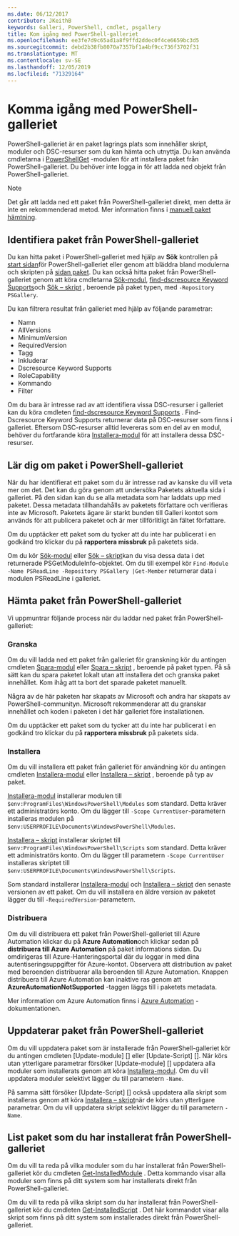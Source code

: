 ```yaml
---
ms.date: 06/12/2017
contributor: JKeithB
keywords: Galleri, PowerShell, cmdlet, psgallery
title: Kom igång med PowerShell-galleriet
ms.openlocfilehash: ee3fe7d9c65ad1a8f9ffd2ddec0f4ce6659bc3d5
ms.sourcegitcommit: debd2b38fb8070a7357bf1a4bf9cc736f3702f31
ms.translationtype: MT
ms.contentlocale: sv-SE
ms.lasthandoff: 12/05/2019
ms.locfileid: "71329164"
---
```

# <a name="getting-started-with-the-powershell-gallery"></a>Komma igång med PowerShell-galleriet

PowerShell-galleriet är en paket lagrings plats som innehåller skript, moduler och DSC-resurser som du kan hämta och utnyttja. Du kan använda cmdletarna i [PowerShellGet](/powershell/module/powershellget) -modulen för att installera paket från PowerShell-galleriet. Du behöver inte logga in för att ladda ned objekt från PowerShell-galleriet.

> [!NOTE]
> Det går att ladda ned ett paket från PowerShell-galleriet direkt, men detta är inte en rekommenderad metod. Mer information finns i [manuell paket hämtning](how-to/working-with-packages/manual-download.md).

## <a name="discovering-packages-from-the-powershell-gallery"></a>Identifiera paket från PowerShell-galleriet

Du kan hitta paket i PowerShell-galleriet med hjälp av **Sök** kontrollen på [start sidan](https://www.powershellgallery.com)för PowerShell-galleriet eller genom att bläddra bland modulerna och skripten på [sidan paket](https://www.powershellgallery.com/packages). Du kan också hitta paket från PowerShell-galleriet genom att köra cmdletarna [Sök-modul][], [find-dscresource Keyword Supports]och [Sök – skript][] , beroende på paket typen, med `-Repository PSGallery`.

Du kan filtrera resultat från galleriet med hjälp av följande parametrar:

- Namn
- AllVersions
- MinimumVersion
- RequiredVersion
- Tagg
- Inkluderar
- Dscresource Keyword Supports
- RoleCapability
- Kommando
- Filter

Om du bara är intresse rad av att identifiera vissa DSC-resurser i galleriet kan du köra cmdleten [find-dscresource Keyword Supports][] . Find-Dscresource Keyword Supports returnerar data på DSC-resurser som finns i galleriet. Eftersom DSC-resurser alltid levereras som en del av en modul, behöver du fortfarande köra [Installera-modul][] för att installera dessa DSC-resurser.

## <a name="learning-about-packages-in-the-powershell-gallery"></a>Lär dig om paket i PowerShell-galleriet

När du har identifierat ett paket som du är intresse rad av kanske du vill veta mer om det. Det kan du göra genom att undersöka Paketets aktuella sida i galleriet. På den sidan kan du se alla metadata som har laddats upp med paketet. Dessa metadata tillhandahålls av paketets författare och verifieras inte av Microsoft. Paketets ägare är starkt bunden till Galleri kontot som används för att publicera paketet och är mer tillförlitligt än fältet författare.

Om du upptäcker ett paket som du tycker att du inte har publicerat i en godkänd tro klickar du på **rapportera missbruk** på paketets sida.

Om du kör [Sök-modul][] eller [Sök – skript][]kan du visa dessa data i det returnerade PSGetModuleInfo-objektet. Om du till exempel kör `Find-Module -Name PSReadLine -Repository PSGallery |Get-Member` returnerar data i modulen PSReadLine i galleriet.

## <a name="downloading-packages-from-the-powershell-gallery"></a>Hämta paket från PowerShell-galleriet

Vi uppmuntrar följande process när du laddar ned paket från PowerShell-galleriet:

### <a name="inspect"></a>Granska

Om du vill ladda ned ett paket från galleriet för granskning kör du antingen cmdleten [Spara-modul][] eller [Spara – skript][] , beroende på paket typen. På så sätt kan du spara paketet lokalt utan att installera det och granska paket innehållet. Kom ihåg att ta bort det sparade paketet manuellt.

Några av de här paketen har skapats av Microsoft och andra har skapats av PowerShell-communityn. Microsoft rekommenderar att du granskar innehållet och koden i paketen i det här galleriet före installationen.

Om du upptäcker ett paket som du tycker att du inte har publicerat i en godkänd tro klickar du på **rapportera missbruk** på paketets sida.

### <a name="install"></a>Installera

Om du vill installera ett paket från galleriet för användning kör du antingen cmdleten [Installera-modul][] eller [Installera – skript][] , beroende på typ av paket.

[Installera-modul][] installerar modulen till `$env:ProgramFiles\WindowsPowerShell\Modules` som standard.
Detta kräver ett administratörs konto. Om du lägger till `-Scope CurrentUser`-parametern installeras modulen på `$env:USERPROFILE\Documents\WindowsPowerShell\Modules`.

[Installera – skript][] installerar skriptet till `$env:ProgramFiles\WindowsPowerShell\Scripts` som standard.
Detta kräver ett administratörs konto. Om du lägger till parametern `-Scope CurrentUser` installeras skriptet till `$env:USERPROFILE\Documents\WindowsPowerShell\Scripts`.

Som standard installerar [Installera-modul][] och [Installera – skript][] den senaste versionen av ett paket. Om du vill installera en äldre version av paketet lägger du till `-RequiredVersion`-parametern.

### <a name="deploy"></a>Distribuera

Om du vill distribuera ett paket från PowerShell-galleriet till Azure Automation klickar du på **Azure Automation**och klickar sedan på **distribuera till Azure Automation** på paket informations sidan. Du omdirigeras till Azure-Hanteringsportal där du loggar in med dina autentiseringsuppgifter för Azure-kontot. Observera att distribution av paket med beroenden distribuerar alla beroenden till Azure Automation. Knappen distribuera till Azure Automation kan inaktive ras genom att **AzureAutomationNotSupported** -taggen läggs till i paketets metadata.

Mer information om Azure Automation finns i [Azure Automation](/azure/automation) -dokumentationen.

## <a name="updating-packages-from-the-powershell-gallery"></a>Uppdaterar paket från PowerShell-galleriet

Om du vill uppdatera paket som är installerade från PowerShell-galleriet kör du antingen cmdleten [Update-module] [] eller [Update-Script] []. När körs utan ytterligare parametrar försöker [Update-module] [] uppdatera alla moduler som installerats genom att köra [Installera-modul][]. Om du vill uppdatera moduler selektivt lägger du till parametern `-Name`.

På samma sätt försöker [Update-Script] [] också uppdatera alla skript som installeras genom att köra [Installera – skript][]när de körs utan ytterligare parametrar. Om du vill uppdatera skript selektivt lägger du till parametern `-Name`.

## <a name="list-packages-that-you-have-installed-from-the-powershell-gallery"></a>List paket som du har installerat från PowerShell-galleriet

Om du vill ta reda på vilka moduler som du har installerat från PowerShell-galleriet kör du cmdleten [Get-InstalledModule][] . Detta kommando visar alla moduler som finns på ditt system som har installerats direkt från PowerShell-galleriet.

Om du vill ta reda på vilka skript som du har installerat från PowerShell-galleriet kör du cmdleten [Get-InstalledScript][] . Det här kommandot visar alla skript som finns på ditt system som installerades direkt från PowerShell-galleriet.

[Find-Dscresource Keyword Supports]: /powershell/module/powershellget/Find-DscResource
[Sök-modul]: /powershell/module/powershellget/Find-Module
[Sök – skript]: /powershell/module/powershellget/Find-Script
[Get-InstalledModule]: /powershell/module/powershellget/Get-InstalledModule
[Get-InstalledScript]: /powershell/module/powershellget/Get-InstalledScript
[Installera-modul]: /powershell/module/powershellget/Install-Module
[Installera – skript]: /powershell/module/powershellget/Install-Script
[Publish-Module]: /powershell/module/powershellget/Publish-Module
[Publish-Script]: /powershell/module/powershellget/Publish-Script
[Register-PSRepository]: /powershell/module/powershellget/Register-Repository
[Spara-modul]: /powershell/module/powershellget/Save-Module
[Spara – skript]: /powershell/module/powershellget/Save-Script
